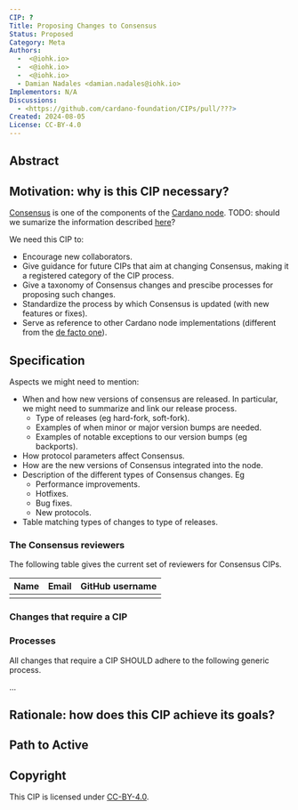 ```yaml
---
CIP: ?
Title: Proposing Changes to Consensus
Status: Proposed
Category: Meta
Authors:
  -  <@iohk.io>
  -  <@iohk.io>
  -  <@iohk.io>
  - Damian Nadales <damian.nadales@iohk.io>
Implementors: N/A
Discussions:
  - <https://github.com/cardano-foundation/CIPs/pull/???>
Created: 2024-08-05
License: CC-BY-4.0
---
```


## Abstract

## Motivation: why is this CIP necessary?

[Consensus](https://github.com/IntersectMBO/ouroboros-consensus) is one of the components of the [Cardano node][cardano-node].
TODO: should we sumarize the information described [here](https://ouroboros-consensus.cardano.intersectmbo.org/docs/about-ouroboros/)?

We need this CIP to:
<!-- TODO: remove the ones that do not apply, add more if needed -->

- Encourage new collaborators.
- Give guidance for future CIPs that aim at changing Consensus, making it a registered category of the CIP process.
- Give a taxonomy of Consensus changes and prescibe processes for proposing such changes.
- Standardize the process by which Consensus is updated (with new features or fixes).
- Serve as reference to other Cardano node implementations (different from the [de facto one](https://github.com/IntersectMBO/cardano-node)).

## Specification

Aspects we might need to mention:

- When and how new versions of consensus are released. In particular, we might need to summarize and link our release process.
    - Type of releases (eg hard-fork, soft-fork).
    - Examples of when minor or major version bumps are needed.
	- Examples of notable exceptions to our version bumps (eg backports).
- How protocol parameters affect Consensus.
- How are the new versions of Consensus integrated into the node.
- Description of the different types of Consensus changes. Eg
    - Performance improvements.
	- Hotfixes.
	- Bug fixes.
	- New protocols.
- Table matching types of changes to type of releases.

### The Consensus reviewers

The following table gives the current set of reviewers for Consensus CIPs.

| Name | Email | GitHub username |
|------|-------|-----------------|
|      |       |                 |

### Changes that require a CIP

### Processes

All changes that require a CIP SHOULD adhere to the following generic process.

...

## Rationale: how does this CIP achieve its goals?

<!-- TODO: Not sure what we want to write here. The corresponding Plutus and Ledger sections do not seem to answer the question asked in this section header. Aren't the goals of this CIP achieved by having the CIP approved and people following it? -->

## Path to Active

## Copyright

This CIP is licensed under [CC-BY-4.0][].

[CC-BY-4.0]: https://creativecommons.org/licenses/by/4.0/legalcode
[cardano-node]: https://github.com/input-output-hk/cardano-node
